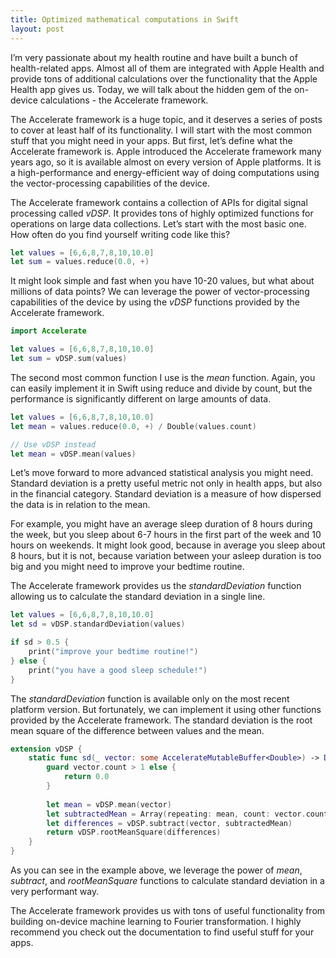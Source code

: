 ```yaml
---
title: Optimized mathematical computations in Swift
layout: post
---
```


I’m very passionate about my health routine and have built a bunch of health-related apps. Almost all of them are integrated with Apple Health and provide tons of additional calculations over the functionality that the Apple Health app gives us. Today, we will talk about the hidden gem of the on-device calculations - the Accelerate framework.

The Accelerate framework is a huge topic, and it deserves a series of posts to cover at least half of its functionality. I will start with the most common stuff that you might need in your apps. But first, let’s define what the Accelerate framework is. Apple introduced the Accelerate framework many years ago, so it is available almost on every version of Apple platforms. It is a high-performance and energy-efficient way of doing computations using the vector-processing capabilities of the device.

The Accelerate framework contains a collection of APIs for digital signal processing called *vDSP*. It provides tons of highly optimized functions for operations on large data collections. Let’s start with the most basic one. How often do you find yourself writing code like this?

```swift
let values = [6,6,8,7,8,10,10.0]
let sum = values.reduce(0.0, +)
```

It might look simple and fast when you have 10-20 values, but what about millions of data points? We can leverage the power of vector-processing capabilities of the device by using the *vDSP* functions provided by the Accelerate framework.

```swift
import Accelerate

let values = [6,6,8,7,8,10,10.0]
let sum = vDSP.sum(values)
```

The second most common function I use is the *mean* function. Again, you can easily implement it in Swift using reduce and divide by count, but the performance is significantly different on large amounts of data.

```swift
let values = [6,6,8,7,8,10,10.0]
let mean = values.reduce(0.0, +) / Double(values.count)

// Use vDSP instead
let mean = vDSP.mean(values)
```

Let’s move forward to more advanced statistical analysis you might need. Standard deviation is a pretty useful metric not only in health apps, but also in the financial category. Standard deviation is a measure of how dispersed the data is in relation to the mean.

For example, you might have an average sleep duration of 8 hours during the week, but you sleep about 6-7 hours in the first part of the week and 10 hours on weekends. It might look good, because in average you sleep about 8 hours, but it is not, because variation between your asleep duration is too big and you might need to improve your bedtime routine.

The Accelerate framework provides us the *standardDeviation* function allowing us to calculate the standard deviation in a single line.

```swift
let values = [6,6,8,7,8,10,10.0]
let sd = vDSP.standardDeviation(values)

if sd > 0.5 {
    print("improve your bedtime routine!")
} else {
    print("you have a good sleep schedule!")
}
```

The *standardDeviation* function is available only on the most recent platform version. But fortunately, we can implement it using other functions provided by the Accelerate framework. The standard deviation is the root mean square of the difference between values and the mean.

```swift
extension vDSP {
    static func sd(_ vector: some AccelerateMutableBuffer<Double>) -> Double {
        guard vector.count > 1 else {
            return 0.0
        }
        
        let mean = vDSP.mean(vector)
        let subtractedMean = Array(repeating: mean, count: vector.count)
        let differences = vDSP.subtract(vector, subtractedMean)
        return vDSP.rootMeanSquare(differences)
    }
}
```

As you can see in the example above, we leverage the power of *mean*, *subtract*, and *rootMeanSquare* functions to calculate standard deviation in a very performant way.

The Accelerate framework provides us with tons of useful functionality from building on-device machine learning to Fourier transformation. I highly recommend you check out the documentation to find useful stuff for your apps.
